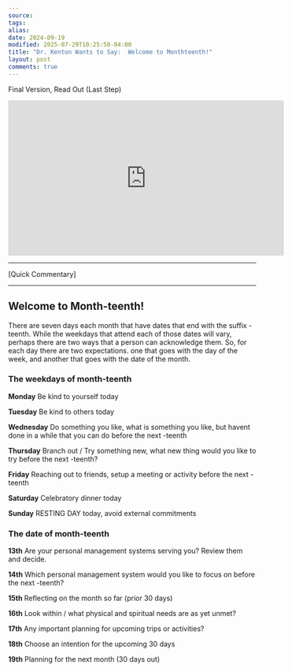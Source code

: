 ```yaml
---
source:
tags:
alias:
date: 2024-09-19
modified: 2025-07-29T10:25:58-04:00
title: "Dr. Kenton Wants to Say:  Welcome to Monthteenth!"
layout: post
comments: true
---
```


  Final Version, Read Out (Last Step)

<iframe width="560" height="315" src="https://www.youtube.com/embed/[replace]" title="YouTube video player" frameborder="0" allow="accelerometer; autoplay; clipboard-write; encrypted-media; gyroscope; picture-in-picture; web-share" allowfullscreen></iframe>

<!-- <img src="{{site.baseurl}}/images/[REPLACE]" width="560"> -->


---
[Quick Commentary]


---

## Welcome to Month-teenth!

  

There are seven days each month that have dates that end with the suffix -teenth. While the weekdays that attend each of those dates will vary, perhaps there are two ways that a person can acknowledge them. So, for each day there are two expectations. one that goes with the day of the week, and another that goes with the date of the month.
  

### **The weekdays of month-teenth**

**Monday** Be kind to yourself today

**Tuesday** Be kind to others today

**Wednesday** Do something you like, what is something you like, but havent done in a while that you can do before the next -teenth

**Thursday** Branch out / Try something new, what new thing would you like to try before the next -teenth?

**Friday** Reaching out to friends, setup a meeting or activity before the next -teenth

**Saturday** Celebratory dinner today

**Sunday** RESTING DAY today, avoid external commitments

  

### **The date of month-teenth**

**13th** Are your personal management systems serving you? Review them and decide.

**14th** Which personal management system would you like to focus on before the next -teenth?

**15th** Reflecting on the month so far (prior 30 days)

**16th** Look within / what physical and spiritual needs are as yet unmet?

**17th** Any important planning for upcoming trips or activities?

**18th** Choose an intention for the upcoming 30 days

**19th** Planning for the next month (30 days out)



